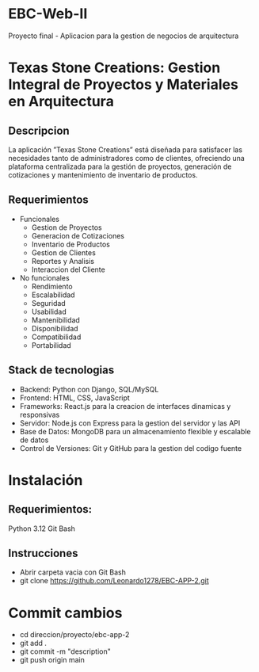 # EBC-Web-II
Proyecto final - Aplicacion para la gestion de negocios de arquitectura
# Texas Stone Creations: Gestion Integral de Proyectos y Materiales en Arquitectura
          
## Descripcion
La aplicación ”Texas Stone Creations” está diseñada para satisfacer las necesidades tanto de administradores como de clientes, ofreciendo una plataforma centralizada para la gestión de proyectos, generación de cotizaciones y mantenimiento de inventario de productos.
## Requerimientos
* Funcionales
  * Gestion de Proyectos
  * Generacion de Cotizaciones
  * Inventario de Productos
  * Gestion de Clientes
  * Reportes y Analisis
  * Interaccion del Cliente
* No funcionales
  * Rendimiento
  * Escalabilidad
  * Seguridad
  * Usabilidad
  * Mantenibilidad
  * Disponibilidad
  * Compatibilidad
  * Portabilidad
## Stack de tecnologias
*	Backend: Python con Django, SQL/MySQL
*	Frontend: HTML, CSS, JavaScript
*	Frameworks: React.js para la creacion de interfaces dinamicas y responsivas
*	Servidor: Node.js con Express para la gestion del servidor y las API
*	Base de Datos: MongoDB para un almacenamiento flexible y escalable de datos
*	Control de Versiones: Git y GitHub para la gestion del codigo fuente
# Instalación
## Requerimientos:
Python 3.12
Git Bash
## Instrucciones
  * Abrir carpeta vacia con Git Bash
  * git clone https://github.com/Leonardo1278/EBC-APP-2.git
# Commit cambios
  * cd direccion/proyecto/ebc-app-2
  * git add .
  * git commit -m "description"
  * git push origin main
